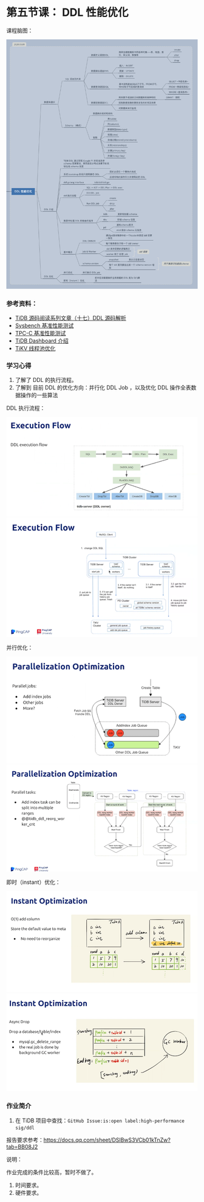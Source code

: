 # 第五节课： DDL 性能优化  

课程脑图：

![HighPerformanceTiDBWeek5](../imgs/week5/hptidb5.png)

### 参考资料：

- [TiDB 源码阅读系列文章（十七）DDL 源码解析](https://zhuanlan.zhihu.com/p/43088324)
- [Sysbench 基准性能测试](https://github.com/pingcap-incubator/tidb-in-action/blob/master/session4/chapter3/sysbench.md)
- [TPC-C 基准性能测试](https://github.com/pingcap-incubator/tidb-in-action/blob/master/session4/chapter3/tpc-c.md)
- [TiDB Dashboard 介绍](https://docs.pingcap.com/zh/tidb/stable/dashboard-intro)
- [ TiKV 线程池优化](https://github.com/pingcap-incubator/tidb-in-action/blob/master/session4/chapter8/threadpool-optimize.md)


### 学习心得

1. 了解了 DDL 的执行流程。
2. 了解到 目前 DDL 的优化方向：并行化 DDL Job ，以及优化 DDL 操作全表数据操作的一些算法

DDL 执行流程：

![img](../imgs/week5/exec_flow.png)
![img](../imgs/week5/exec_flow2.png)

并行优化：

![img](../imgs/week5/parall1.png)
![img](../imgs/week5/parall2.png)

即时（instant）优化：

![img](../imgs/week5/instant1.png)
![img](../imgs/week5/instant2.png)




### 作业简介

1. 在 TiDB 项目中查找：` GitHub Issue:is:open label:high-performance sig/ddl `

报告要求参考：https://docs.qq.com/sheet/DSlBwS3VCb01kTnZw?tab=BB08J2

说明： 

作业完成的条件比较高，暂时不做了。

1. 时间要求。
2. 硬件要求。


